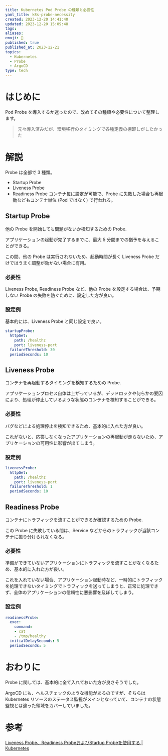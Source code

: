 ```yaml
---
title: Kubernetes Pod Probe の種類と必要性
yaml_title: k8s-probe-necessity
created: 2023-12-20 14:41:40
updated: 2023-12-20 15:09:48
tags: 
aliases: 
emoji: 💭
published: true
published_at: 2023-12-21
topics:
  - Kubernetes
  - Probe
  - ArgoCD
type: tech
---
```

# はじめに

Pod Probe を導入するか迷ったので、改めてその種類や必要性について整理します。

> 元々導入済みだが、環境移行のタイミングで各種定義の棚卸しがしたかった
# 解説

Probe は全部で 3 種類。

- Startup Probe
- Liveness Probe
- Readiness Probe
コンテナ毎に設定が可能で、Probe に失敗した場合も再起動などもコンテナ単位 (Pod ではなく) で行われる。
## Startup Probe

他の Probe を開始しても問題がないか検知するための Probe.

アプリケーションの起動が完了するまでに、最大 5 分間までの猶予を与えることができる。

この間、他の Probe は実行されないため、起動時間が長く Liveness Probe だけではうまく調整が効かない場合に有用。

### 必要性

Liveness Probe, Readiness Probe など、他の Probe を設定する場合は、予期しない Probe の失敗を防ぐために、設定した方が良い。

### 設定例

基本的には、Liveness Probe と同じ設定で良い。

```yaml
startupProbe:
  httpGet:
    path: /healthz
    port: liveness-port
  failureThreshold: 30
  periodSeconds: 10
```

## Liveness Probe

コンテナを再起動するタイミングを検知するための Probe.

アプリケーションプロセス自体は上がっているが、デッドロックや何らかの要因により、処理が停止しているような状態のコンテナを検知することができる。

### 必要性

バグなどによる処理停止を検知できるため、基本的に入れた方が良い。

これがないと、応答しなくなったアプリケーションの再起動が走らないため、アプリケーションの可用性に影響が出てしまう。

### 設定例
```yaml
livenessProbe:
  httpGet:
    path: /healthz
    port: liveness-port
  failureThreshold: 1
  periodSeconds: 10
```
## Readiness Probe

コンテナにトラフィックを流すことができるか確認するための Probe.

この Probe に失敗している間は、Service などからのトラフィックが当該コンテナに振り分けられなくなる。

### 必要性

準備ができていないアプリケーションにトラフィックを流すことがなくなるため、基本的に入れた方が良い。

これを入れていない場合、アプリケーション起動時など、一時的にトラフィックを処理できないタイミングでトラフィックを送ってしまうと、正常に処理できず、全体のアプリケーションの信頼性に悪影響を及ぼしてしまう。

### 設定例
```yaml
readinessProbe:
  exec:
    command:
    - cat
    - /tmp/healthy
  initialDelaySeconds: 5
  periodSeconds: 5
```

# おわりに

Probe に関しては、基本的に全て入れておいた方が良さそうでした。

ArgoCD にも、ヘルスチェックのような機能があるのですが、そちらは Kubernetes リソースのステータス監視がメインとなっていて、コンテナの状態監視とは違った領域をカバーしていました。

# 参考

[Liveness Probe、Readiness ProbeおよびStartup Probeを使用する | Kubernetes](https://kubernetes.io/ja/docs/tasks/configure-pod-container/configure-liveness-readiness-startup-probes/)
